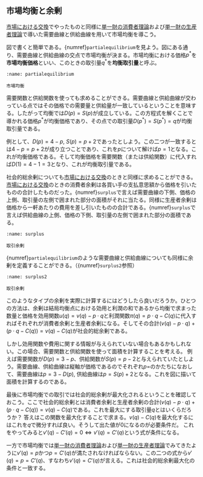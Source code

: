


## 市場均衡と余剰

[市場における交換](ch1.2.md)でやったものと同様に[単一財の消費者理論](ch1.3.md)および[単一財の生産者理論](ch1.4.md)で導いた需要曲線と供給曲線を用いて市場均衡を導こう。

図で書くと簡単である。{numref}`partialequilibrium`を見よう。図にある通り、需要曲線と供給曲線の交点で市場均衡が決まる。市場均衡における価格$p^*$を**市場均衡価格**といい、このときの取引量$q^*$を**均衡取引量**と呼ぶ。
```{figure} ./ch1_img/partialequilibrium_ch1.svg
:name: partialequilibrium

市場均衡
```


需要関数と供給関数を使っても求めることができる。需要曲線と供給曲線が交わっている点ではその価格での需要量と供給量が一致しているということを意味する。したがって均衡では$D(p)=S(p)$が成立している。この方程式を解くことで導かれる価格$p^*$が均衡価格であり、その点での取引量$D(p^*)=S(p^*)=q$が均衡取引量である。

例として、$D(p)=4-p$, $S(p)=p+2$であったとしよう。この二つが一致するとは$4-p=p+2$が成り立つことであり、これを$p$について解けば$p=1$となる。これが均衡価格である。そして均衡価格を需要関数（または供給関数）に代入すれば$D(1)=4-1=3$となり、これが均衡取引量である。

社会的総余剰についても[市場における交換](ch1.2.md)のときと同様に求めることができる。[市場における交換](ch1.2.md)のときの消費者余剰は各買い手の支払意思額から価格を引いたものの合計したものだった。{numref}`surplus`で言えば需要曲線の下側、価格の上側、取引量の左側で囲まれた部分の面積がそれに当たる。同様に生産者余剰は価格から一軒あたりの費用を差し引いたものの合計である。{numref}`surplus`で言えば供給曲線の上側、価格の下側、取引量の左側で囲まれた部分の面積である。

```{figure} ./ch1_img/surplus_ch1.svg
:name: surplus

取引余剰
```
{numref}`partialequilibrium`のような需要曲線と供給曲線についても同様に余剰を定義することができる。（{numref}`surplus2`参照）

```{figure} ./ch1_img/surplus2_ch1.svg
:name: surplus2

取引余剰
```

このようなタイプの余剰を実際に計算するにはどうしたら良いだろうか。ひとつの方法は、余剰は結局均衡点における効用と利潤の和であるから均衡で求まった数量と価格を効用関数$u(q)=v(q)-p\cdot q$と利潤関数$\pi(q)=p\cdot q-C(q)$に代入すればそれぞれが消費者余剰と生産者余剰になる。そしてその合計$(v(q)-p\cdot q)+(p\cdot q-C(q))=v(q)-C(q)$が社会的総余剰である。

しかし効用関数や費用に関する情報が与えられていない場合もあるかもしれない。この場合、需要関数と供給関数を使って面積を計算することを考える。
例えば需要関数が$D(p)=3-p$、供給関数が$S(p)=p-2$と与えられていたとしよう。需要曲線、供給曲線は縦軸が価格であるのでそれぞれ$p=$のかたちになおして、需要曲線は$p=3-D(p)$, 供給曲線は$p=S(p)+2$となる。これを図に描いて面積を計算するのである。


最後に市場均衡での取引では社会的総余剰が最大化されるということを確認しておこう。ここで社会的総余剰とは消費者余剰と生産者余剰の合計$(v(q)-p\cdot q)+(p\cdot q-C(q))=v(q)-C(q)$である。これを最大にする取引量$q$とはいくらだろうか？
答えはこの関数を最大化することで求まる。$v(q)-C(q)$を最大化するにはこれを$q$で微分すれば良い。そうして出た値が$0$になるのが必要条件だ。
これをやってみると$v'(q)-C'(q)=0\iff v'(q)=C'(q)$という式が条件になる。

一方で市場均衡では[単一財の消費者理論](ch1.3.md)および[単一財の生産者理論](ch1.4.md)でみてきたように$v'(q)=p$かつ$p=C'(q)$が満たされなければならない。この二つの式から$v'(q)=p=C'(q)$、すなわち$v'(q)=C'(q)$が言える。これは社会的総余剰最大化の条件と一致する。

